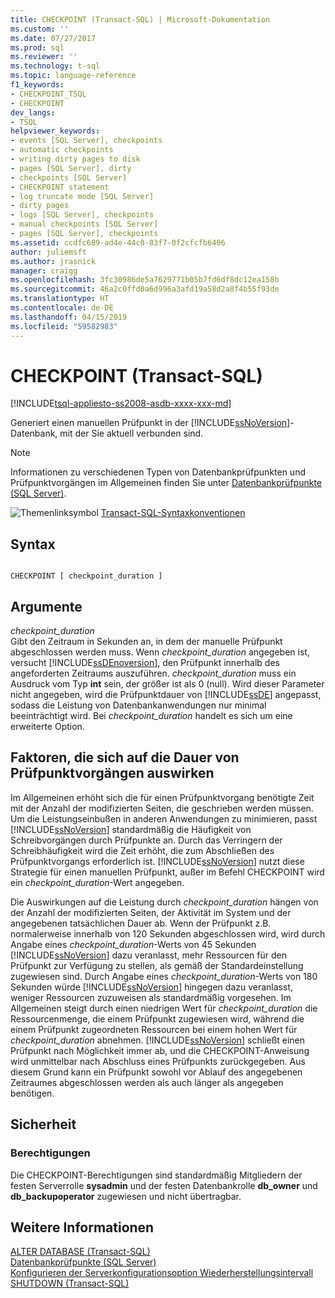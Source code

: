 ```yaml
---
title: CHECKPOINT (Transact-SQL) | Microsoft-Dokumentation
ms.custom: ''
ms.date: 07/27/2017
ms.prod: sql
ms.reviewer: ''
ms.technology: t-sql
ms.topic: language-reference
f1_keywords:
- CHECKPOINT_TSQL
- CHECKPOINT
dev_langs:
- TSQL
helpviewer_keywords:
- events [SQL Server], checkpoints
- automatic checkpoints
- writing dirty pages to disk
- pages [SQL Server], dirty
- checkpoints [SQL Server]
- CHECKPOINT statement
- log truncate mode [SQL Server]
- dirty pages
- logs [SQL Server], checkpoints
- manual checkpoints [SQL Server]
- pages [SQL Server], checkpoints
ms.assetid: ccdfc689-ad4e-44c0-83f7-0f2cfcfb6406
author: juliemsft
ms.author: jrasnick
manager: craigg
ms.openlocfilehash: 3fc30986de5a7629771b05b7fd6df8dc12ea158b
ms.sourcegitcommit: 46a2c0ffd0a6d996a3afd19a58d2a8f4b55f93de
ms.translationtype: HT
ms.contentlocale: de-DE
ms.lasthandoff: 04/15/2019
ms.locfileid: "59582983"
---
```

# <a name="checkpoint-transact-sql"></a>CHECKPOINT (Transact-SQL)
[!INCLUDE[tsql-appliesto-ss2008-asdb-xxxx-xxx-md](../../includes/tsql-appliesto-ss2008-asdb-xxxx-xxx-md.md)]

  Generiert einen manuellen Prüfpunkt in der [!INCLUDE[ssNoVersion](../../includes/ssnoversion-md.md)]-Datenbank, mit der Sie aktuell verbunden sind.  
  
> [!NOTE]  
>  Informationen zu verschiedenen Typen von Datenbankprüfpunkten und Prüfpunktvorgängen im Allgemeinen finden Sie unter [Datenbankprüfpunkte &#40;SQL Server&#41;](../../relational-databases/logs/database-checkpoints-sql-server.md).  
  
 ![Themenlinksymbol](../../database-engine/configure-windows/media/topic-link.gif "Themenlinksymbol") [Transact-SQL-Syntaxkonventionen](../../t-sql/language-elements/transact-sql-syntax-conventions-transact-sql.md)  
  
## <a name="syntax"></a>Syntax  
  
```  
  
CHECKPOINT [ checkpoint_duration ]  
```  
  
## <a name="arguments"></a>Argumente  
 *checkpoint_duration*  
 Gibt den Zeitraum in Sekunden an, in dem der manuelle Prüfpunkt abgeschlossen werden muss. Wenn *checkpoint_duration* angegeben ist, versucht [!INCLUDE[ssDEnoversion](../../includes/ssdenoversion-md.md)], den Prüfpunkt innerhalb des angeforderten Zeitraums auszuführen. *checkpoint_duration* muss ein Ausdruck vom Typ **int** sein, der größer ist als 0 (null). Wird dieser Parameter nicht angegeben, wird die Prüfpunktdauer von [!INCLUDE[ssDE](../../includes/ssde-md.md)] angepasst, sodass die Leistung von Datenbankanwendungen nur minimal beeinträchtigt wird. Bei *checkpoint_duration* handelt es sich um eine erweiterte Option.  
  
## <a name="factors-affecting-the-duration-of-checkpoint-operations"></a>Faktoren, die sich auf die Dauer von Prüfpunktvorgängen auswirken  
 Im Allgemeinen erhöht sich die für einen Prüfpunktvorgang benötigte Zeit mit der Anzahl der modifizierten Seiten, die geschrieben werden müssen. Um die Leistungseinbußen in anderen Anwendungen zu minimieren, passt [!INCLUDE[ssNoVersion](../../includes/ssnoversion-md.md)] standardmäßig die Häufigkeit von Schreibvorgängen durch Prüfpunkte an. Durch das Verringern der Schreibhäufigkeit wird die Zeit erhöht, die zum Abschließen des Prüfpunktvorgangs erforderlich ist. [!INCLUDE[ssNoVersion](../../includes/ssnoversion-md.md)] nutzt diese Strategie für einen manuellen Prüfpunkt, außer im Befehl CHECKPOINT wird ein *checkpoint_duration*-Wert angegeben.  
  
 Die Auswirkungen auf die Leistung durch *checkpoint_duration* hängen von der Anzahl der modifizierten Seiten, der Aktivität im System und der angegebenen tatsächlichen Dauer ab. Wenn der Prüfpunkt z.B. normalerweise innerhalb von 120 Sekunden abgeschlossen wird, wird durch Angabe eines *checkpoint_duration*-Werts von 45 Sekunden [!INCLUDE[ssNoVersion](../../includes/ssnoversion-md.md)] dazu veranlasst, mehr Ressourcen für den Prüfpunkt zur Verfügung zu stellen, als gemäß der Standardeinstellung zugewiesen sind. Durch Angabe eines *checkpoint_duration*-Werts von 180 Sekunden würde [!INCLUDE[ssNoVersion](../../includes/ssnoversion-md.md)] hingegen dazu veranlasst, weniger Ressourcen zuzuweisen als standardmäßig vorgesehen. Im Allgemeinen steigt durch einen niedrigen Wert für *checkpoint_duration* die Ressourcenmenge, die einem Prüfpunkt zugewiesen wird, während die einem Prüfpunkt zugeordneten Ressourcen bei einem hohen Wert für *checkpoint_duration* abnehmen. [!INCLUDE[ssNoVersion](../../includes/ssnoversion-md.md)] schließt einen Prüfpunkt nach Möglichkeit immer ab, und die CHECKPOINT-Anweisung wird unmittelbar nach Abschluss eines Prüfpunkts zurückgegeben. Aus diesem Grund kann ein Prüfpunkt sowohl vor Ablauf des angegebenen Zeitraumes abgeschlossen werden als auch länger als angegeben benötigen.  
  
##  <a name="Security"></a> Sicherheit  
  
### <a name="permissions"></a>Berechtigungen  
 Die CHECKPOINT-Berechtigungen sind standardmäßig Mitgliedern der festen Serverrolle **sysadmin** und der festen Datenbankrolle **db_owner** und **db_backupoperator** zugewiesen und nicht übertragbar.  
  
## <a name="see-also"></a>Weitere Informationen  
 [ALTER DATABASE &#40;Transact-SQL&#41;](../../t-sql/statements/alter-database-transact-sql.md)   
 [Datenbankprüfpunkte &#40;SQL Server&#41;](../../relational-databases/logs/database-checkpoints-sql-server.md)   
 [Konfigurieren der Serverkonfigurationsoption Wiederherstellungsintervall](../../database-engine/configure-windows/configure-the-recovery-interval-server-configuration-option.md)   
 [SHUTDOWN &#40;Transact-SQL&#41;](../../t-sql/language-elements/shutdown-transact-sql.md)  
  
  
